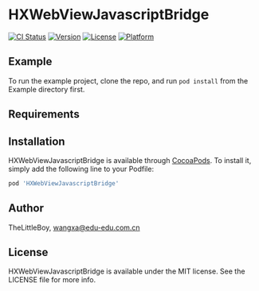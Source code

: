 # HXWebViewJavascriptBridge

[![CI Status](https://img.shields.io/travis/TheLittleBoy/HXWebViewJavascriptBridge.svg?style=flat)](https://travis-ci.org/TheLittleBoy/HXWebViewJavascriptBridge)
[![Version](https://img.shields.io/cocoapods/v/HXWebViewJavascriptBridge.svg?style=flat)](https://cocoapods.org/pods/HXWebViewJavascriptBridge)
[![License](https://img.shields.io/cocoapods/l/HXWebViewJavascriptBridge.svg?style=flat)](https://cocoapods.org/pods/HXWebViewJavascriptBridge)
[![Platform](https://img.shields.io/cocoapods/p/HXWebViewJavascriptBridge.svg?style=flat)](https://cocoapods.org/pods/HXWebViewJavascriptBridge)

## Example

To run the example project, clone the repo, and run `pod install` from the Example directory first.

## Requirements

## Installation

HXWebViewJavascriptBridge is available through [CocoaPods](https://cocoapods.org). To install
it, simply add the following line to your Podfile:

```ruby
pod 'HXWebViewJavascriptBridge'
```

## Author

TheLittleBoy, wangxa@edu-edu.com.cn

## License

HXWebViewJavascriptBridge is available under the MIT license. See the LICENSE file for more info.
